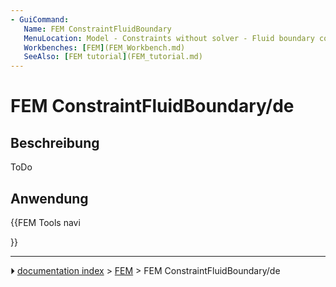 ```yaml
---
- GuiCommand:
   Name: FEM ConstraintFluidBoundary
   MenuLocation: Model - Constraints without solver - Fluid boundary condition
   Workbenches: [FEM](FEM_Workbench.md)
   SeeAlso: [FEM tutorial](FEM_tutorial.md)
---
```


# FEM ConstraintFluidBoundary/de

## Beschreibung

ToDo

## Anwendung





{{FEM Tools navi

}}



---
⏵ [documentation index](../README.md) > [FEM](Category_FEM.md) > FEM ConstraintFluidBoundary/de
